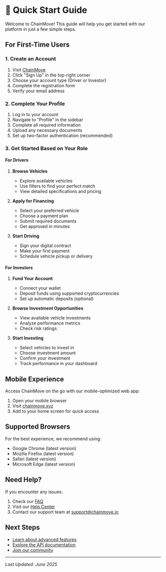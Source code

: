# 🚀 Quick Start Guide

Welcome to ChainMove! This guide will help you get started with our platform in just a few simple steps.

## For First-Time Users

### 1. Create an Account

1. Visit [ChainMove](https://chainmove.xyz)
2. Click "Sign Up" in the top-right corner
3. Choose your account type (Driver or Investor)
4. Complete the registration form
5. Verify your email address

### 2. Complete Your Profile

1. Log in to your account
2. Navigate to "Profile" in the sidebar
3. Complete all required information
4. Upload any necessary documents
5. Set up two-factor authentication (recommended)

### 3. Get Started Based on Your Role

#### For Drivers

1. **Browse Vehicles**
   - Explore available vehicles
   - Use filters to find your perfect match
   - View detailed specifications and pricing

2. **Apply for Financing**
   - Select your preferred vehicle
   - Choose a payment plan
   - Submit required documents
   - Get approved in minutes

3. **Start Driving**
   - Sign your digital contract
   - Make your first payment
   - Schedule vehicle pickup or delivery

#### For Investors

1. **Fund Your Account**
   - Connect your wallet
   - Deposit funds using supported cryptocurrencies
   - Set up automatic deposits (optional)

2. **Browse Investment Opportunities**
   - View available vehicle investments
   - Analyze performance metrics
   - Check risk ratings

3. **Start Investing**
   - Select vehicles to invest in
   - Choose investment amount
   - Confirm your investment
   - Track performance in your dashboard

## Mobile Experience

Access ChainMove on the go with our mobile-optimized web app:

1. Open your mobile browser
2. Visit [chainmove.xyz](https://chainmove.xyz)
3. Add to your home screen for quick access

## Supported Browsers

For the best experience, we recommend using:

- Google Chrome (latest version)
- Mozilla Firefox (latest version)
- Safari (latest version)
- Microsoft Edge (latest version)

## Need Help?

If you encounter any issues:

1. Check our [FAQ](../resources/faq.md)
2. Visit our [Help Center](https://help.chainmove.io)
3. Contact our support team at support@chainmove.io

## Next Steps

- [Learn about advanced features](../introduction/features.md)
- [Explore the API documentation](../api/README.md)
- [Join our community](https://community.chainmove.io)

---

*Last Updated: June 2025*
